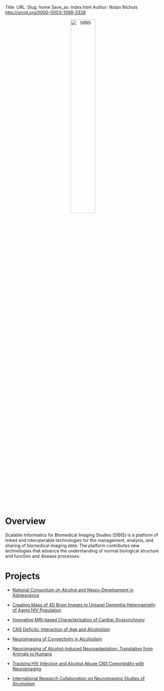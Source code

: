 Title:
URL:
Slug: home
Save_as: index.html
Author: Nolan Nichols <http://orcid.org/0000-0003-1099-3328>

<center><img src="images/logo/SIBIS-logo.png" alt="SIBIS" align="middle" style="width:40%"></center>

# Overview

Scalable Informatics for Biomedical Imaging Studies (SIBIS) is a platform of linked and interoperable technologies for the management, analysis, and sharing of biomedical imaging data. The platform contributes new technologies that advance the understanding of normal biological structure and function and disease processes.

# Projects

- [National Consortium on Alcohol and Neuro-Development in Adolescence][ncanda]

- [Creating Maps of 4D Brain Images to Unravel Dementia Heterogeneity of Aging HIV Population][cnihr]

- [Innovative MRI-based Characterization of Cardiac Dyssynchrony][heart]

- [CNS Deficits: Interaction of Age and Alcoholism][cns]

- [Neuroimaging of Connectivity in Alcoholism][conn]

- [Neuroimaging of Alcohol-Induced Neuroadaptation: Translation from Animals to Humans][animal]

- [Tracking HIV Infection and Alcohol Abuse CNS Comorbidity with Neuroimaging][hiv-infection]

- [International Research Collaboration on Neuroimaging Studies of Alcoholism][inter]

[ncanda]: ../pages/projects/ncanda.html
[cnihr]: ../pages/projects/cnihr.html
[heart]: ../pages/projects/cardiac-dyssynchrony.html
[cns]: ../pages/projects/cns.html
[conn]: ../pages/projects/conn-alcohol.html
[animal]: ../pages/projects/animal.html
[hiv-infection]: ../pages/projects/hiv-infection.html
[inter]: ../pages/projects/inter.html

